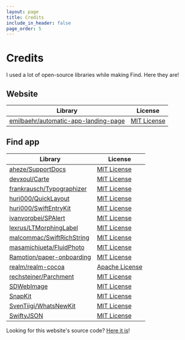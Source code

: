 ```yaml
---
layout: page
title: Credits
include_in_header: false
page_order: 5
---
```


# Credits
I used a lot of open-source libraries while making Find. Here they are!

## Website

Library | License
--- | ---
[emilbaehr/automatic-app-landing-page](https://github.com/emilbaehr/automatic-app-landing-page) | [MIT License](https://github.com/emilbaehr/automatic-app-landing-page/blob/master/LICENSE)

## Find app

Library | License
--- | ---
[aheze/SupportDocs](https://github.com/aheze/SupportDocs) | [MIT License](https://github.com/aheze/SupportDocs/blob/main/LICENSE)
[devxoul/Carte](https://github.com/devxoul/Carte) | [MIT License](https://github.com/devxoul/Carte/blob/master/LICENSE)
[frankrausch/Typographizer](https://github.com/frankrausch/Typographizer) | [MIT License](https://github.com/frankrausch/Typographizer/blob/main/LICENSE)
[huri000/QuickLayout](https://github.com/huri000/QuickLayout) | [MIT License](https://github.com/huri000/QuickLayout/blob/master/LICENSE)
[huri000/SwiftEntryKit](https://github.com/huri000/SwiftEntryKit) | [MIT License](https://github.com/huri000/SwiftEntryKit/blob/master/LICENSE)
[ivanvorobei/SPAlert](https://github.com/ivanvorobei/SPAlert) | [MIT License](https://github.com/ivanvorobei/SPAlert/blob/main/LICENSE)
[lexrus/LTMorphingLabel](https://github.com/lexrus/LTMorphingLabel) | [MIT License](https://github.com/lexrus/LTMorphingLabel/blob/master/LICENSE)
[malcommac/SwiftRichString](https://github.com/malcommac/SwiftRichString) | [MIT License](https://github.com/malcommac/SwiftRichString/blob/master/LICENSE)
[masamichiueta/FluidPhoto](https://github.com/masamichiueta/FluidPhoto) | [MIT License](https://github.com/masamichiueta/FluidPhoto/blob/master/LICENSE)
[Ramotion/paper-onboarding](https://github.com/Ramotion/paper-onboarding) | [MIT License](https://github.com/Ramotion/paper-onboarding/blob/master/LICENSE)
[realm/realm-cocoa](https://github.com/realm/realm-cocoa) | [Apache License](https://github.com/realm/realm-cocoa/blob/master/LICENSE)
[rechsteiner/Parchment](https://github.com/rechsteiner/Parchment) | [MIT License](https://github.com/rechsteiner/Parchment/blob/master/LICENSE)
[SDWebImage](https://github.com/SDWebImage/SDWebImage) | [MIT License](https://github.com/SDWebImage/SDWebImage/blob/master/LICENSE)
[SnapKit](https://github.com/SnapKit/SnapKit) | [MIT License](https://github.com/SnapKit/SnapKit/blob/develop/LICENSE)
[SvenTiigi/WhatsNewKit](https://github.com/SvenTiigi/WhatsNewKit) | [MIT License](https://github.com/SvenTiigi/WhatsNewKit/blob/master/LICENSE)
[SwiftyJSON](https://github.com/SwiftyJSON/SwiftyJSON) | [MIT License](https://github.com/SwiftyJSON/SwiftyJSON/blob/master/LICENSE)
 


Looking for this website's source code? [Here it is](https://github.com/aheze/Find-app)!
